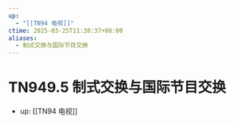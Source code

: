```yaml
---
up:
  - "[[TN94 电视]]"
ctime: 2025-03-25T11:38:37+08:00
aliases:
  - 制式交换与国际节目交换
---
```


# TN949.5 制式交换与国际节目交换

- up: [[TN94 电视]]
